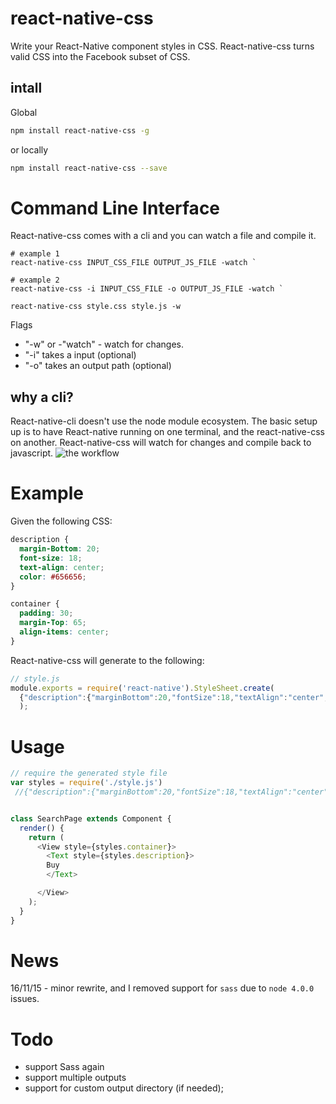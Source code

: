 # react-native-css

Write your React-Native component styles in CSS. React-native-css turns valid CSS into the Facebook subset of CSS.

## intall

Global

```bash
npm install react-native-css -g 
```

or locally

```bash
npm install react-native-css --save
```
# Command Line Interface

React-native-css comes with a cli and you can watch a file and compile it.

``` shell
# example 1
react-native-css INPUT_CSS_FILE OUTPUT_JS_FILE -watch ` 
```

``` shell
# example 2
react-native-css -i INPUT_CSS_FILE -o OUTPUT_JS_FILE -watch ` 
```

``` shell
react-native-css style.css style.js -w
```

Flags
- "-w" or -"watch" - watch for changes.
- "-i" takes a input (optional)
- "-o" takes an output path (optional)

## why a cli?

React-native-cli doesn't use the node module ecosystem. The basic setup up is to have React-native running on one terminal, and the react-native-css on another. 
React-native-css will watch for changes and compile back to javascript.
![the workflow](http://i.imgur.com/i2OdwiY.png)

# Example

Given the following CSS:

``` css
description {
  margin-Bottom: 20;
  font-size: 18;
  text-align: center;
  color: #656656;
}

container {
  padding: 30;
  margin-Top: 65;
  align-items: center;
}

```

React-native-css will generate to the following:

``` javascript
// style.js
module.exports = require('react-native').StyleSheet.create(
  {"description":{"marginBottom":20,"fontSize":18,"textAlign":"center","color":"#656656"},"container":{"padding":30,"marginTop":65,"alignItems":"center"}}
  );
```

# Usage
```js
// require the generated style file
var styles = require('./style.js')
 //{"description":{"marginBottom":20,"fontSize":18,"textAlign":"center","color":"#656656"},"container":{"padding":30,"marginTop":65,"alignItems":"center"}}


class SearchPage extends Component {
  render() {
    return (
      <View style={styles.container}>
        <Text style={styles.description}>
        Buy
        </Text>

      </View>
    );
  }
}

```

# News

16/11/15 - minor rewrite, and I removed support for `sass` due to `node 4.0.0` issues. 


# Todo

* support Sass again
* support multiple outputs
* support for custom output directory (if needed);

